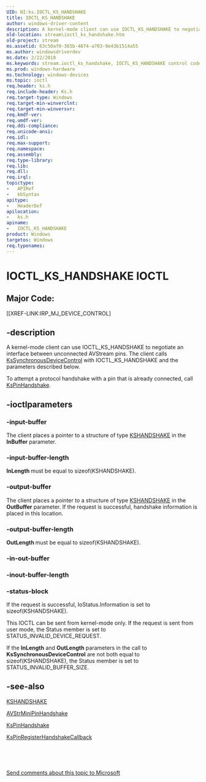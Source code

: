 ```yaml
---
UID: NI:ks.IOCTL_KS_HANDSHAKE
title: IOCTL_KS_HANDSHAKE
author: windows-driver-content
description: A kernel-mode client can use IOCTL_KS_HANDSHAKE to negotiate an interface between unconnected AVStream pins.
old-location: stream\ioctl_ks_handshake.htm
old-project: stream
ms.assetid: 63c50af0-365b-4074-a703-9e43b1514a55
ms.author: windowsdriverdev
ms.date: 2/22/2018
ms.keywords: stream.ioctl_ks_handshake, IOCTL_KS_HANDSHAKE control code [Streaming Media Devices], IOCTL_KS_HANDSHAKE, ks/IOCTL_KS_HANDSHAKE, ks-ioctl_f848d65c-b795-439e-a8a1-d4c2e0764ef1.xml
ms.prod: windows-hardware
ms.technology: windows-devices
ms.topic: ioctl
req.header: ks.h
req.include-header: Ks.h
req.target-type: Windows
req.target-min-winverclnt: 
req.target-min-winversvr: 
req.kmdf-ver: 
req.umdf-ver: 
req.ddi-compliance: 
req.unicode-ansi: 
req.idl: 
req.max-support: 
req.namespace: 
req.assembly: 
req.type-library: 
req.lib: 
req.dll: 
req.irql: 
topictype:
-	APIRef
-	kbSyntax
apitype:
-	HeaderDef
apilocation:
-	ks.h
apiname:
-	IOCTL_KS_HANDSHAKE
product: Windows
targetos: Windows
req.typenames: 
---
```


# IOCTL_KS_HANDSHAKE IOCTL


##  Major Code: 


[[XREF-LINK:IRP_MJ_DEVICE_CONTROL]

## -description



A kernel-mode client can use IOCTL_KS_HANDSHAKE to negotiate an interface between unconnected AVStream pins. The client calls <a href="..\ksproxy\nf-ksproxy-kssynchronousdevicecontrol.md">KsSynchronousDeviceControl</a> with IOCTL_KS_HANDSHAKE and the parameters described below.

To attempt a protocol handshake with a pin that is already connected, call <a href="..\ks\nf-ks-kspinhandshake.md">KsPinHandshake</a>.




## -ioctlparameters




### -input-buffer

The client places a pointer to a structure of type <a href="..\ks\ns-ks-kshandshake.md">KSHANDSHAKE</a> in the <b>InBuffer</b> parameter. 


### -input-buffer-length

<b>InLength </b>must be equal to sizeof(KSHANDSHAKE).


### -output-buffer

The client places a pointer to a structure of type <a href="..\ks\ns-ks-kshandshake.md">KSHANDSHAKE</a> in the <b>OutBuffer</b> parameter. If the request is successful, handshake information is placed in this location.


### -output-buffer-length

<b>OutLength </b>must be equal to sizeof(KSHANDSHAKE).


### -in-out-buffer



<text></text>




### -inout-buffer-length



<text></text>




### -status-block

If the request is successful, IoStatus.Information is set to sizeof(KSHANDSHAKE).

This IOCTL can be sent from kernel-mode only. If the request is sent from user mode, the Status member is set to STATUS_INVALID_DEVICE_REQUEST. 

If the <b>InLength</b> and <b>OutLength</b> parameters in the call to <b>KsSynchronousDeviceControl</b> are not both equal to sizeof(KSHANDSHAKE), the Status member is set to STATUS_INVALID_BUFFER_SIZE.


## -see-also

<a href="..\ks\ns-ks-kshandshake.md">KSHANDSHAKE</a>



<a href="..\ks\nc-ks-pfnkspinhandshake.md">AVStrMiniPinHandshake</a>



<a href="..\ks\nf-ks-kspinhandshake.md">KsPinHandshake</a>



<a href="..\ks\nf-ks-kspinregisterhandshakecallback.md">KsPinRegisterHandshakeCallback</a>



 

 

<a href="mailto:wsddocfb@microsoft.com?subject=Documentation%20feedback [stream\stream]:%20IOCTL_KS_HANDSHAKE control code%20 RELEASE:%20(2/22/2018)&amp;body=%0A%0APRIVACY STATEMENT%0A%0AWe use your feedback to improve the documentation. We don't use your email address for any other purpose, and we'll remove your email address from our system after the issue that you're reporting is fixed. While we're working to fix this issue, we might send you an email message to ask for more info. Later, we might also send you an email message to let you know that we've addressed your feedback.%0A%0AFor more info about Microsoft's privacy policy, see http://privacy.microsoft.com/en-us/default.aspx." title="Send comments about this topic to Microsoft">Send comments about this topic to Microsoft</a>

